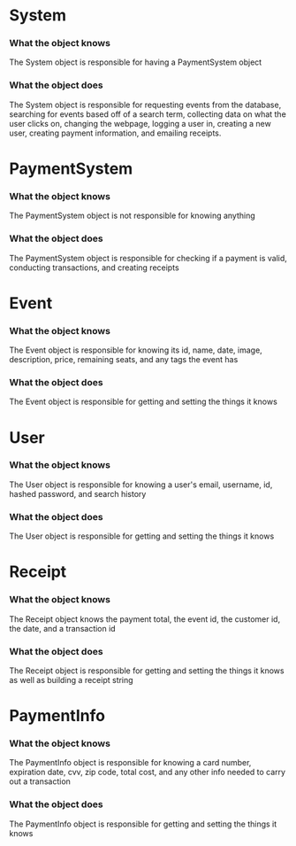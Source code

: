 # System
### What the object knows
The System object is responsible for having a PaymentSystem object
### What the object does
The System object is responsible for requesting events from the database, searching for events based off of a search term, collecting data on what the user clicks on, changing the webpage, logging a user in, creating a new user, creating payment information, and emailing receipts.

# PaymentSystem
### What the object knows
The PaymentSystem object is not responsible for knowing anything
### What the object does
The PaymentSystem object is responsible for checking if a payment is valid, conducting transactions, and creating receipts

# Event
### What the object knows
The Event object is responsible for knowing its id, name, date, image, description, price, remaining seats, and any tags the event has
### What the object does
The Event object is responsible for getting and setting the things it knows

# User
### What the object knows
The User object is responsible for knowing a user's email, username, id, hashed password, and search history
### What the object does
The User object is responsible for getting and setting the things it knows

# Receipt
### What the object knows
The Receipt object knows the payment total, the event id, the customer id, the date, and a transaction id
### What the object does
The Receipt object is responsible for getting and setting the things it knows as well as building a receipt string

# PaymentInfo
### What the object knows
The PaymentInfo object is responsible for knowing a card number, expiration date, cvv, zip code, total cost, and any other info needed to carry out a transaction
### What the object does
The PaymentInfo object is responsible for getting and setting the things it knows